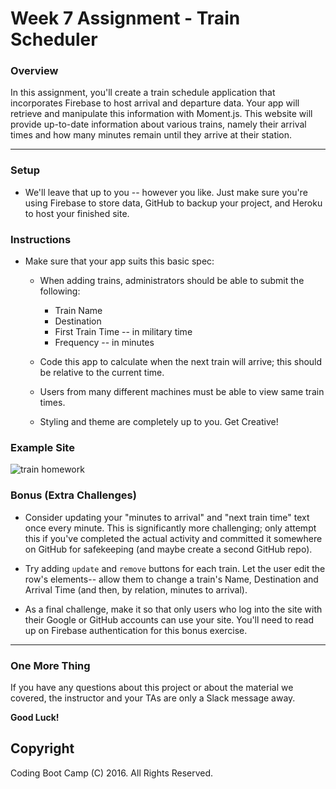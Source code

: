 # Week 7 Assignment - Train Scheduler 


### Overview
In this assignment, you'll create a train schedule application that incorporates Firebase to host arrival and departure data. Your app will retrieve and manipulate this information with Moment.js. This website will provide up-to-date information about various trains, namely their arrival times and how many minutes remain until they arrive at their station.

-----

### Setup
* We'll leave that up to you -- however you like. Just make sure you're using Firebase to store data, GitHub to backup your project, and Heroku to host your finished site.

### Instructions
* Make sure that your app suits this basic spec:
	* When adding trains, administrators should be able to submit the following:
		* Train Name
		* Destination 
		* First Train Time -- in military time
		* Frequency -- in minutes

	* Code this app to calculate when the next train will arrive; this should be relative to the current time.

	* Users from many different machines must be able to view same train times.

  * Styling and theme are completely up to you. Get Creative!

### Example Site
![train homework](Train_Time_Image.png)

### Bonus (Extra Challenges)
* Consider updating your "minutes to arrival" and "next train time" text once every minute. This is significantly more challenging; only attempt this if you've completed the actual activity and committed it somewhere on GitHub for safekeeping (and maybe create a second GitHub repo).

* Try adding `update` and `remove` buttons for each train. Let the user edit the row's elements-- allow them to change a train's Name, Destination and Arrival Time (and then, by relation, minutes to arrival).

* As a final challenge, make it so that only users who log into the site with their Google or GitHub accounts can use your site. You'll need to read up on Firebase authentication for this bonus exercise.

-------
### One More Thing
If you have any questions about this project or about the material we covered, the instructor and your TAs are only a Slack message away.

**Good Luck!**

## Copyright
Coding Boot Camp (C) 2016. All Rights Reserved.